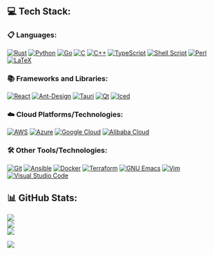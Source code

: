 ## 💻 Tech Stack:
### 📋 Languages:
[![Rust](https://img.shields.io/badge/rust-F7F7F7.svg?style=for-the-badge&logo=rust&logoColor=F74B00)](https://www.rust-lang.org/)
[![Python](https://img.shields.io/badge/python-F7F7F7?style=for-the-badge&logo=python&logoColor=ffdd54)](https://www.python.org/)
[![Go](https://img.shields.io/badge/go-F7F7F7.svg?style=for-the-badge&logo=go&logoColor=00ADD8)](https://go.dev/)
[![C](https://img.shields.io/badge/c-F7F7F7.svg?style=for-the-badge&logo=c&logoColor=00599C)](https://www.iso.org/standard/74528.html)
[![C++](https://img.shields.io/badge/c++-F7F7F7.svg?style=for-the-badge&logo=c%2B%2B&logoColor=00599C)](https://isocpp.org/)
[![TypeScript](https://img.shields.io/badge/typescript-F7F7F7.svg?style=for-the-badge&logo=typescript&logoColor=3178C6)](https://www.typescriptlang.org/)
[![Shell Script](https://img.shields.io/badge/shell_script-F7F7F7.svg?style=for-the-badge&logo=gnu-bash&logoColor=black)](https://www.gnu.org/software/bash/)
[![Perl](https://img.shields.io/badge/perl-F7F7F7.svg?style=for-the-badge&logo=perl&logoColor=39457E)](https://www.perl.org/)
[![LaTeX](https://img.shields.io/badge/latex-F7F7F7.svg?style=for-the-badge&logo=latex&logoColor=008080)](https://www.latex-project.org/)

### 📚 Frameworks and Libraries:
[![React](https://img.shields.io/badge/react-F7F7F7.svg?style=for-the-badge&logo=react&logoColor=%2361DAFB)](https://react.dev/)
[![Ant-Design](https://img.shields.io/badge/-AntDesign-F7F7F7?style=for-the-badge&logo=ant-design&logoColor=0170FE)](https://ant.design/)
[![Tauri](https://img.shields.io/badge/tauri-F7F7F7.svg?style=for-the-badge&logo=tauri&logoColor=24C8DB)](https://tauri.app/)
[![Qt](https://img.shields.io/badge/Qt-F7F7F7.svg?style=for-the-badge&logo=Qt&logoColor=217346)](https://www.qt.io/)
[![Iced](https://img.shields.io/badge/iced-F7F7F7.svg?style=for-the-badge&logo=iced&logoColor=1B4DFF)](https://iced.rs/)

### ☁️ Cloud Platforms/Technologies:
[![AWS](https://img.shields.io/badge/AWS-F7F7F7.svg?style=for-the-badge&logo=amazon-aws&logoColor=FF9900)](https://aws.amazon.com/)
[![Azure](https://img.shields.io/badge/azure-F7F7F7.svg?style=for-the-badge&logo=microsoftazure&logoColor=0072C6)](https://azure.microsoft.com/)
[![Google Cloud](https://img.shields.io/badge/GoogleCloud-F7F7F7.svg?style=for-the-badge&logo=google-cloud&logoColor=4285F4)](https://cloud.google.com/)
[![Alibaba Cloud](https://img.shields.io/badge/AlibabaCloud-F7F7F7.svg?style=for-the-badge&logo=alibabacloud&logoColor=FF6701)](https://www.alibabacloud.com/)

### 🛠️ Other Tools/Technologies:
[![Git](https://img.shields.io/badge/git-F7F7F7.svg?style=for-the-badge&logo=git&logoColor=F05033)](https://git-scm.com/)
[![Ansible](https://img.shields.io/badge/ansible-F7F7F7.svg?style=for-the-badge&logo=ansible&logoColor=black)](https://www.ansible.com/)
[![Docker](https://img.shields.io/badge/docker-F7F7F7.svg?style=for-the-badge&logo=docker&logoColor=0DB7ED)](https://www.docker.com/)
[![Terraform](https://img.shields.io/badge/terraform-F7F7F7.svg?style=for-the-badge&logo=terraform&logoColor=5835CC)](https://www.terraform.io/)
[![GNU Emacs](https://img.shields.io/badge/GNU%20Emacs-F7F7F7.svg?&style=for-the-badge&logo=gnu-emacs&logoColor=7F5AB6)](https://www.gnu.org/s/emacs/)
[![Vim](https://img.shields.io/badge/VIM-F7F7F7.svg?style=for-the-badge&logo=vim&logoColor=11AB00)](https://www.vim.org/)
[![Visual Studio Code](https://img.shields.io/badge/Visual%20Studio%20Code-F7F7F7.svg?style=for-the-badge&logo=visual-studio-code&logoColor=0078D7)](https://code.visualstudio.com/)


## 📊 GitHub Stats:
![](https://github-readme-stats.vercel.app/api?username=nikhil-prabhu&theme=swift&hide_border=true&include_all_commits=false&count_private=false)<br/>
![](https://github-readme-streak-stats.herokuapp.com/?user=nikhil-prabhu&theme=swift&hide_border=true)<br/>
![](https://github-readme-stats.vercel.app/api/top-langs/?username=nikhil-prabhu&theme=swift&hide_border=true&include_all_commits=false&count_private=false&layout=compact)

[![](https://visitcount.itsvg.in/api?id=nikhil-prabhu&icon=5&color=12)](https://visitcount.itsvg.in)

<!-- Proudly created with GPRM ( https://gprm.itsvg.in ) -->

